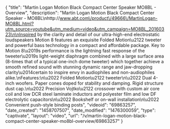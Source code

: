 {
    "title": "Martin Logan Motion Black Compact Center Speaker MO8BL - Overview",
    "description": "Martin Logan Motion Black Compact Center Speaker - MO8BL\nhttp:\/\/www.abt.com\/product\/49666\/MartinLogan-MO8BL.html?utm_source=youtube&utm_medium=video&utm_campaign=MO8BL_20160323\n\nInspired by the clarity and detail of our ultra-high-end electrostatic loudspeakers Motion 8 features an exquisite Folded Motion\u2122 tweeter and powerful bass technology in a compact and affordable package. Key to Motion 8\u2019s performance is the lightning fast response of the tweeter\u2019s light-weight diaphragm combined with a large surface area (8-times that of a typical one-inch dome tweeter) which together achieve a smooth refined sound with stunning dynamic range and jaw-dropping clarity\u2014certain to inspire envy in audiophiles and non-audiophiles alike.\nFeatures:\n\u2022 Folded Motion\u2122 tweeter\n\u2022 Dual 4-inch woofers. Paper cones doped for stability and damping. Rigid structure dust cap.\n\u2022 Precision Vojtko\u2122 crossover with custom air core coil and low DCR steel laminate inductors and polyester film and low DF electrolytic capacitors\n\u2022 Bookshelf or on-wall installation\n\u2022 Convenient push-style binding posts",
    "videoid": "69863257",
    "date_created": "1458707507",
    "date_modified": "1476300059",
    "type": "captivate",
    "layout": "video",
    "url": "\/v\/martin-logan-motion-black-compact-center-speaker-mo8bl-overview\/69863257"
}